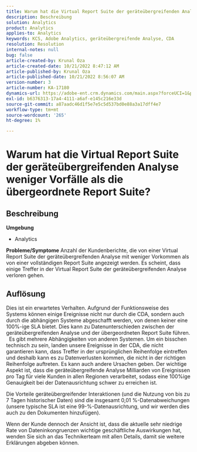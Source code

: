 ```yaml
---
title: Warum hat die Virtual Report Suite der geräteübergreifenden Analyse weniger Vorfälle als die übergeordnete Report Suite?
description: Beschreibung
solution: Analytics
product: Analytics
applies-to: Analytics
keywords: KCS, Adobe Analytics, geräteübergreifende Analyse, CDA
resolution: Resolution
internal-notes: null
bug: false
article-created-by: Krunal Oza
article-created-date: 10/21/2022 8:47:12 AM
article-published-by: Krunal Oza
article-published-date: 10/21/2022 8:56:07 AM
version-number: 3
article-number: KA-17180
dynamics-url: https://adobe-ent.crm.dynamics.com/main.aspx?forceUCI=1&pagetype=entityrecord&etn=knowledgearticle&id=e6ec45f4-1c51-ed11-bba2-0022480867fb
exl-id: b6376313-17a4-4111-a6af-e145c216e33d
source-git-commit: a87aadc46d1f5e7e5c5d537bd0e88a3a17dff4e7
workflow-type: tm+mt
source-wordcount: '265'
ht-degree: 1%

---
```


# Warum hat die Virtual Report Suite der geräteübergreifenden Analyse weniger Vorfälle als die übergeordnete Report Suite?

## Beschreibung

<b>Umgebung</b>
- Analytics



<b>Probleme/Symptome</b>
Anzahl der Kundenberichte, die von einer Virtual Report Suite der geräteübergreifenden Analyse mit weniger Vorkommen als von einer vollständigen Report Suite angezeigt werden. Es scheint, dass einige Treffer in der Virtual Report Suite der geräteübergreifenden Analyse verloren gehen.


## Auflösung


Dies ist ein erwartetes Verhalten. Aufgrund der Funktionsweise des Systems können einige Ereignisse nicht nur durch die CDA, sondern auch durch die abhängigen Systeme abgeschafft werden, von denen keiner eine 100%-ige SLA bietet. Dies kann zu Datenunterschieden zwischen der geräteübergreifenden Analyse und der übergeordneten Report Suite führen.
 
Es gibt mehrere Abhängigkeiten von anderen Systemen. Um ein bisschen technisch zu sein, landen unsere Ereignisse in der CDA, die nicht garantieren kann, dass Treffer in der ursprünglichen Reihenfolge eintreffen und deshalb kann es zu Datenverlusten kommen, die nicht in der richtigen Reihenfolge auftreten. Es kann auch andere Ursachen geben. Der wichtige Aspekt ist, dass die geräteübergreifende Analyse Milliarden von Ereignissen pro Tag für viele Kunden in allen Regionen verarbeitet, sodass eine 100%ige Genauigkeit bei der Datenausrichtung schwer zu erreichen ist.

Die Vorteile geräteübergreifender Interaktionen (und die Nutzung von bis zu 7 Tagen historischer Daten) sind die insgesamt 0,01 %-Datenabweichungen (unsere typische SLA ist eine 99-%-Datenausrichtung, und wir werden dies auch zu den Dokumenten hinzufügen).

Wenn der Kunde dennoch der Ansicht ist, dass die aktuelle sehr niedrige Rate von Dateninkongruenzen wichtige geschäftliche Auswirkungen hat, wenden Sie sich an das Technikerteam mit allen Details, damit sie weitere Erklärungen abgeben können.
